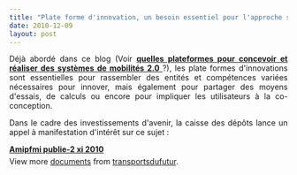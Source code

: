 ```yaml
---
title: "Plate forme d'innovation, un besoin essentiel pour l'approche système des mobilités, un appel à manifestation en cours"
date: 2010-12-09
layout: post
---
```


<p style="text-align: justify">Déjà abordé dans ce blog (Voir <strong><a href="/2010/06/metanote-tdf-6-quelle-plate-forme-pour-concevoir-et-realiser-le-premier-systeme-de-mobilite-20.html" target="_blank">quelles plateformes pour concevoir et réaliser des systèmes de mobilités 2.0 </a></strong>?), les plate formes d'innovations sont essentielles pour rassembler des entités et compétences variées nécessaires pour innover, mais également pour partager des moyens d'essais, de calculs ou encore pour impliquer les utilisateurs à la co-conception.</p> <p style="text-align: justify">Dans le cadre des investissements d'avenir, la caisse des dépôts lance un appel à manifestation d'intérêt sur ce sujet : </p>  <!--more-->   <div id="__ss_6089842" style="width: 477px"><strong style="margin: 12px 0 4px"><a href="http://www.slideshare.net/transportsdufutur/amipfmi-publie2-xi-2010" title="Amipfmi publie-2 xi 2010 ">Amipfmi publie-2 xi 2010 </a></strong>        <div style="padding: 5px 0 12px">View more <a href="http://www.slideshare.net/">documents</a> from <a href="http://www.slideshare.net/transportsdufutur">transportsdufutur</a>.</div> </div>